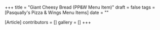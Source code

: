 +++
title = "Giant Cheesy Bread (PP&W Menu Item)"
draft = false
tags = [Pasqually's Pizza & Wings Menu Items]
date = ""

[Article]
contributors = []
gallery = []
+++